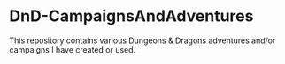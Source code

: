 # DnD-CampaignsAndAdventures
This repository contains various Dungeons &amp; Dragons adventures and/or campaigns I have created or used.
